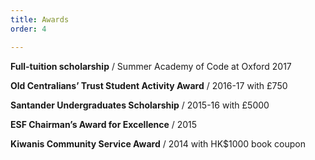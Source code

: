 ```yaml
---
title: Awards
order: 4

---
```

**Full-tuition scholarship** / Summer Academy of Code at Oxford 2017

**Old Centralians’ Trust Student Activity Award** / 2016-17 with £750

**Santander Undergraduates Scholarship** / 2015-16 with £5000

**ESF Chairman’s Award for Excellence** / 2015

**Kiwanis Community Service Award** / 2014 with HK$1000 book coupon
